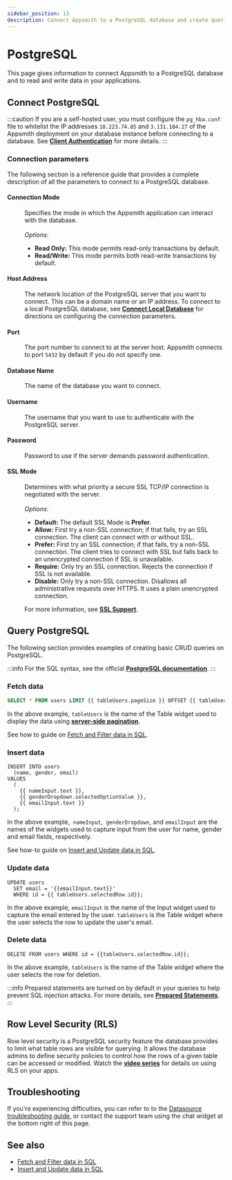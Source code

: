 ```yaml
---
sidebar_position: 13
description: Connect Appsmith to a PostgreSQL database and create queries.
---
```


# PostgreSQL

This page gives information to connect Appsmith to a PostgreSQL database and to read and write data in your applications.

## Connect PostgreSQL

:::caution
If you are a self-hosted user, you must configure the `pg_hba.conf` file to whitelist the IP addresses `18.223.74.85` and `3.131.104.27` of the Appsmith deployment on your database instance before connecting to a database. See [**Client Authentication**](https://www.postgresql.org/docs/current/auth-pg-hba-conf.html) for more details.
:::

### Connection parameters

The following section is a reference guide that provides a complete description of all the parameters to connect to a PostgreSQL database.

<ZoomImage src="/img/postgres-img.png" alt="Connect PostgreSQL Database" caption="Connect PostgreSQL Database" />

#### Connection Mode

<dd> Specifies the mode in which the Appsmith application can interact with the database. </dd><br />
<dd>
  <i>Options:</i>
  <ul>
    <li><b>Read Only:</b> This mode permits read-only transactions by default.</li>
    <li><b>Read/Write:</b> This mode permits both read-write transactions by default.</li>
  </ul>
</dd>

#### Host Address

<dd>The network location of the PostgreSQL server that you want to connect. This can be a domain name or an IP address. To connect to a local PostgreSQL database, see <a href="/connect-data/how-to-guides/how-to-work-with-local-apis-on-appsmith"><b>Connect Local Database</b></a> for directions on configuring the connection parameters. </dd>

#### Port

<dd>The port number to connect to at the server host. Appsmith connects to port <code>5432</code> by default if you do not specify one. </dd>

#### Database Name

<dd>The name of the database you want to connect. </dd>

#### Username

<dd>The username that you want to use to authenticate with the PostgreSQL server.</dd>

#### Password

<dd>Password to use if the server demands password authentication.</dd>

#### SSL Mode

<dd>Determines with what priority a secure SSL TCP/IP connection is negotiated with the server.</dd><br />
<dd>
  <i>Options:</i>
  <ul>
    <li><b>Default:</b> The default SSL Mode is <b>Prefer</b>.</li>
    <li><b>Allow:</b> First try a non-SSL connection; if that fails, try an SSL connection. The client can connect with or without SSL.</li>
    <li><b>Prefer:</b> First try an SSL connection; if that fails, try a non-SSL connection. The client tries to connect with SSL but falls back to an unencrypted connection if SSL is unavailable.</li>
    <li><b>Require:</b> Only try an SSL connection. Rejects the connection if SSL is not available.</li>
    <li><b>Disable:</b> Only try a non-SSL connection. Disallows all administrative requests over HTTPS. It uses a plain unencrypted connection.</li>
  </ul>
</dd>  
<dd>For more information, see <a href="https://www.postgresql.org/docs/current/libpq-ssl.html"><b>SSL Support</b></a>.</dd>

## Query PostgreSQL

The following section provides examples of creating basic CRUD queries on PostgreSQL.

<ZoomImage src="/img/postgreside.png" alt="Write SQL commands in the query editor" caption="Write SQL commands in the query editor" />

:::info
For the SQL syntax, see the official [**PostgreSQL documentation**](https://www.postgresql.org/docs/12/index.html).
:::

### Fetch data

```sql
SELECT * FROM users LIMIT {{ tableUsers.pageSize }} OFFSET {{ tableUsers.pageOffset }};

```

In the above example, `tableUsers` is the name of the Table widget used to display the data using [**server-side pagination**](/build-apps/how-to-guides/Server-side-pagination-in-table).

See how to guide on [Fetch and Filter data in SQL](/connect-data/how-to-guides/fetch-and-filter-data-in-sql).

### Insert data

```
INSERT INTO users
  (name, gender, email)
VALUES
  (
    {{ nameInput.text }},
    {{ genderDropdown.selectedOptionValue }},
    {{ emailInput.text }}
  );

```

In the above example,  `nameInput`,  `genderDropdown`, and `emailInput` are the names of the widgets used to capture input from the user for name, gender and email fields, respectively.

See how-to guide on [Insert and Update data in SQL](/connect-data/how-to-guides/insert-and-update-data-in-sql).

### Update data

```
UPDATE users
  SET email = '{{emailInput.text}}'
  WHERE id = {{ tableUsers.selectedRow.id}};

```

In the above example, `emailInput` is the name of the Input widget used to capture the email entered by the user. `tableUsers` is the Table widget where the user selects the row to update the user's email.

### Delete data

```
DELETE FROM users WHERE id = {{tableUsers.selectedRow.id}};

```

In the above example, `tableUsers` is the name of the Table widget where the user selects the row for deletion.

:::info
Prepared statements are turned on by default in your queries to help prevent SQL injection attacks. For more details, see [**Prepared Statements**](/connect-data/concepts/how-to-use-prepared-statements).
:::

## Row Level Security (RLS)

Row level security is a PostgreSQL security feature the database provides to limit what table rows are visible for querying. It allows the database admins to define security policies to control how the rows of a given table can be accessed or modified. Watch the [**video series**](https://youtu.be/8qPTZQvJ9fA) for details on using RLS on your apps.

## Troubleshooting

If you're experiencing difficulties, you can refer to to the [Datasource troubleshooting guide](/help-and-support/troubleshooting-guide/application-errors), or contact the support team using the chat widget at the bottom right of this page.

## See also
- [Fetch and Filter data in SQL](/connect-data/how-to-guides/fetch-and-filter-data-in-sql)
- [Insert and Update data in SQL](/connect-data/how-to-guides/insert-and-update-data-in-sql)
